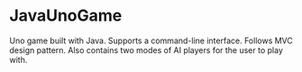 # JavaUnoGame
Uno game built with Java. Supports a command-line interface. Follows MVC design pattern. Also contains two modes of AI players for the user to play with.
